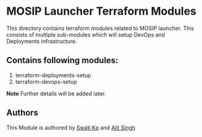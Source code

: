 # MOSIP Launcher Terraform Modules
This directory contains terraform modules related to MOSIP launcher. This consists of multiple sub-modules which will setup DevOps and Deployments infrastructure.

## Contains following modules:
   
1. terraform-deployments-setup
2. terraform-devops-setup


**Note** Further details will be added later.

## Authors
  This Module is authored by [Swati Kp](https://github.com/Swatikp) and [Ajit Singh](https://github.com/as-ajitsingh)
